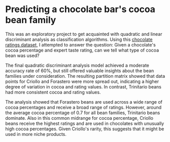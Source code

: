 # Predicting a chocolate bar's cocoa bean family
This was an exploratory project to get acquainted with quadratic and linear discriminant analysis as classification algorithms. 
Using this [chocolate ratings dataset](https://www.kaggle.com/datasets/rtatman/chocolate-bar-ratings), I attempted to answer the question:  Given a chocolate's cocoa percentage and expert taste rating, can we tell what type of cocoa bean was used?

The final quadratic discriminant analysis model achieved a moderate accuracy rate of 60%, but still offered valuable insights about the bean families under consideration. The resulting partition matrix showed that data points for Criollo and Forastero were more
spread out, indicating a higher degree of variation in cocoa and rating values. In contrast, Trinitario beans had more consistent cocoa and rating values.

The analysis showed that Forastero beans are used across a wide range of cocoa percentages and receive a broad range of ratings. However, around the average cocoa percentage of 0.7 for all bean families, Trinitario beans dominate. Also in this common midrange for cocoa percentage, Criollo beans receive the highest ratings and are used in chocolates with unusually high cocoa percentages. Given Criollo's rarity, this suggests that it might be used in more niche products.